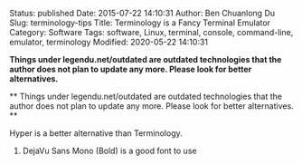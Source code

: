 Status: published
Date: 2015-07-22 14:10:31
Author: Ben Chuanlong Du
Slug: terminology-tips
Title: Terminology is a Fancy Terminal Emulator
Category: Software
Tags: software, Linux, terminal, console, command-line, emulator, terminology
Modified: 2020-05-22 14:10:31

**Things under legendu.net/outdated are outdated technologies that the author does not plan to update any more. Please look for better alternatives.**

**
Things under legendu.net/outdated are outdated technologies 
that the author does not plan to update any more. 
Please look for better alternatives.
**

Hyper is a better alternative than Terminology.

1. DejaVu Sans Mono (Bold) is a good font to use 
